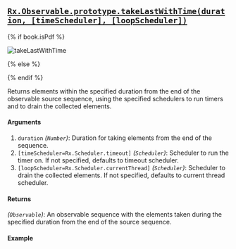 ## [`Rx.Observable.prototype.takeLastWithTime(duration, [timeScheduler], [loopScheduler])`](https://github.com/Reactive-Extensions/RxJS/blob/master/src/core/linq/observable/takelastwithtime.js)

{% if book.isPdf %}

![takeLastWithTime](http://reactivex.io/documentation/operators/images/takeLastWithTime.png)

{% else %}



{% endif %}

Returns elements within the specified duration from the end of the observable source sequence, using the specified schedulers to run timers and to drain the collected elements.

#### Arguments
1. `duration` *(`Number`)*: Duration for taking elements from the end of the sequence.
2. `[timeScheduler=Rx.Scheduler.timeout]` *(`Scheduler`)*: Scheduler to run the timer on. If not specified, defaults to timeout scheduler.
2. `[loopScheduler=Rx.Scheduler.currentThread]` *(`Scheduler`)*: Scheduler to drain the collected elements. If not specified, defaults to current thread scheduler.

#### Returns
*(`Observable`)*: An observable sequence with the elements taken during the specified duration from the end of the source sequence.
    
#### Example

[](http://jsbin.com/liwori/1/embed?js,console)
